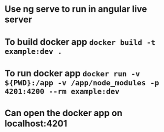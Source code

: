 # Use ng serve to run in angular live server
# To build docker app ```docker build -t example:dev .```
# To run docker app  ```docker run -v ${PWD}:/app -v /app/node_modules -p 4201:4200 --rm example:dev```  
# Can open the docker app on localhost:4201